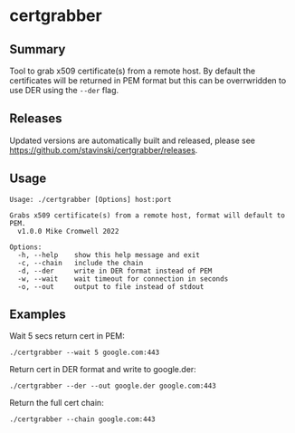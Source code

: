# certgrabber

## Summary

Tool to grab x509 certificate(s) from a remote host. By default the certificates will be returned in PEM format but this can be overrwridden to use DER using the `--der` flag.

## Releases

Updated versions are automatically built and released, please see https://github.com/stavinski/certgrabber/releases.

## Usage

~~~
Usage: ./certgrabber [Options] host:port

Grabs x509 certificate(s) from a remote host, format will default to PEM. 
  v1.0.0 Mike Cromwell 2022

Options:
  -h, --help    show this help message and exit
  -c, --chain   include the chain
  -d, --der     write in DER format instead of PEM
  -w, --wait    wait timeout for connection in seconds
  -o, --out     output to file instead of stdout
~~~

## Examples

Wait 5 secs return cert in PEM:

`./certgrabber --wait 5 google.com:443`

Return cert in DER format and write to google.der:

`./certgrabber --der --out google.der google.com:443`

Return the full cert chain:

`./certgrabber --chain google.com:443`
